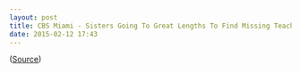 ```yaml
---
layout: post
title: CBS Miami - Sisters Going To Great Lengths To Find Missing Teacher
date: 2015-02-12 17:43
---
```


<script type='text/javascript' src='http://CBSMIA.images.worldnow.com/interface/js/WNVideo.js?rnd=361169007;hostDomain=video.miami.cbslocal.com;playerWidth=300;playerHeight=200;isShowIcon=true;clipId=11130968;flvUri=;partnerclipid=;adTag=News;advertisingZone=CBS.MIA%252Fmobile;enableAds=true;landingPage=;islandingPageoverride=;playerType=STANDARD_EMBEDDEDscript;controlsType=overlay'></script><a href="http://video.miami.cbslocal.com" title=""></a>

([Source][vid])

[vid]: http://miami.cbslocal.com/2015/02/12/sisters-going-to-great-lengths-to-find-missing-teacher/ "Sisters Going To Great Lengths To Find Missing Teacher"
